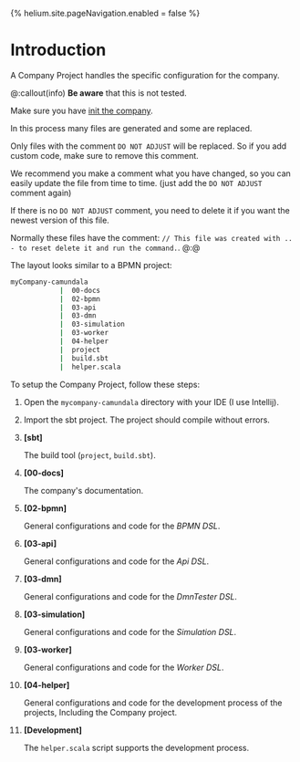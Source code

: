 {%
helium.site.pageNavigation.enabled = false
%}

# Introduction

A Company Project handles the specific configuration for the company.

@:callout(info)
**Be aware** that this is not tested.

Make sure you have [init the company](../development/initCompany.md).

In this process many files are generated and some are replaced.

Only files with the comment `DO NOT ADJUST` will be replaced.
So if you add custom code, make sure to remove this comment.

We recommend you make a comment what you have changed, 
so you can easily update the file from time to time.
(just add the `DO NOT ADJUST` comment again)

If there is no `DO NOT ADJUST` comment, you need to delete it if you want the newest version of this file.

Normally these files have the comment: `// This file was created with .. - to reset delete it and run the command.`.
@:@

The layout looks similar to a BPMN project:
```bash
myCompany-camundala
            |  00-docs
            |  02-bpmn
            |  03-api
            |  03-dmn
            |  03-simulation
            |  03-worker
            |  04-helper
            |  project
            |  build.sbt
            |  helper.scala

```

To setup the Company Project, follow these steps:

1. Open the `mycompany-camundala` directory with your IDE (I use Intellij).
1. Import the sbt project. The project should compile without errors.
1. **[sbt]**

   The build tool (`project`, `build.sbt`).

1. **[00-docs]**

   The company's documentation.
1. **[02-bpmn]**

   General configurations and code for the _BPMN DSL_.
1. **[03-api]**

   General configurations and code for the _Api DSL_.
1. **[03-dmn]**

   General configurations and code for the _DmnTester DSL_.
1. **[03-simulation]**

   General configurations and code for the _Simulation DSL_.
1. **[03-worker]**

   General configurations and code for the _Worker DSL_.
1. **[04-helper]**

   General configurations and code for the development process of the projects, 
   Including the Company project.

1. **[Development]**

   The `helper.scala` script supports the development process.

